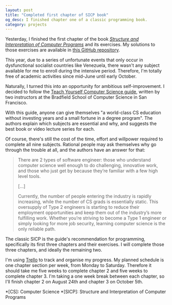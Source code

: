 ```yaml
---
layout: post
title: "Completed first chapter of SICP book"
og_desc: I finished chapter one of a classic programming book.
category: projects
---
```

Yesterday, I finished the first chapter of the book *[Structure and Interpretation of Computer Programs](https://mitpress.mit.edu/sites/default/files/sicp/full-text/book/book.html)* and its exercises. My solutions to those exercises are available in [this GitHub repository](https://github.com/S8A/sicp-exercises).

This year, due to a series of unfortunate events that only occur in dysfunctional socialist countries like Venezuela, there wasn't any subject available for me to enroll during the intensive period. Therefore, I'm totally free of academic activities since mid-June until early October.

Naturally, I turned this into an opportunity for ambitious self-improvement. I decided to follow the [Teach Yourself Computer Science guide](https://teachyourselfcs.com/), written by two instructors at the Bradfield School of Computer Science in San Francisco.

With this guide, anyone can give themselves "a world-class CS education without investing years and a small fortune in a degree program". The authors explain which subjects are essential and why, and suggests the best book or video lecture series for each.

Of course, there's still the cost of the time, effort and willpower required to complete all nine subjects. Rational people may ask themselves why go through the trouble at all, and the authors have an answer for that:

>There are 2 types of software engineer: those who understand computer science well enough to do challenging, innovative work, and those who just get by because they’re familiar with a few high level tools.
>
>[...]
>
>Currently, the number of people entering the industry is rapidly increasing, while the number of CS grads is essentially static. This oversupply of Type 2 engineers is starting to reduce their employment opportunities and keep them out of the industry’s more fulfilling work. Whether you’re striving to become a Type 1 engineer or simply looking for more job security, learning computer science is the only reliable path.

The classic SICP is the guide's recommendation for programming, specifically its first three chapters and their exercises. I will complete those three chapters, and ideally the remaining two.

I'm using [Trello](https://trello.com) to track and organise my progress. My planned schedule is one chapter section per week, from Monday to Saturday. Therefore it should take me five weeks to complete chapter 2 and five weeks to complete chapter 3. I'm taking a one week break between each chapter, so I'll finish chapter 2 on August 24th and chapter 3 on October 5th.


*[CS]: Computer Science
*[SICP]: Structure and Interpretation of Computer Programs
